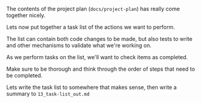 <!-- Note: Generally the technical specs were good. There were a couple choices that were interesting, but I was mostly concerned with the overall structure of the project. If we need to change the structure of internal modules - we should be able to do so.

For example, it wants to use Jinja templates. I haven't worked with them, but have heard of them for years - should be a robust way of scaffolding out file structures. Lets go for it.

One place that I am a little concerned about is the event emitting framework. I used that concept in another project, and it was really useful. I think we'll have to formalize it a bit - but I think we should be able to retro-fit changes. Also I'd love to figure out how to get events from within the Google LLM/Agent code, like if the model goes into reasoning, but we can figure that out later.

 -->

The contents of the project plan (`docs/project-plan`) has really come together nicely.

Lets now put together a task list of the actions we want to perform.

The list can contain both code changes to be made, but also tests to write and other mechanisms to validate what we're working on.

As we perform tasks on the list, we'll want to check items as completed.

Make sure to be thorough and think through the order of steps that need to be completed.

Lets write the task list to somewhere that makes sense, then write a summary to `13_task-list_out.md`
